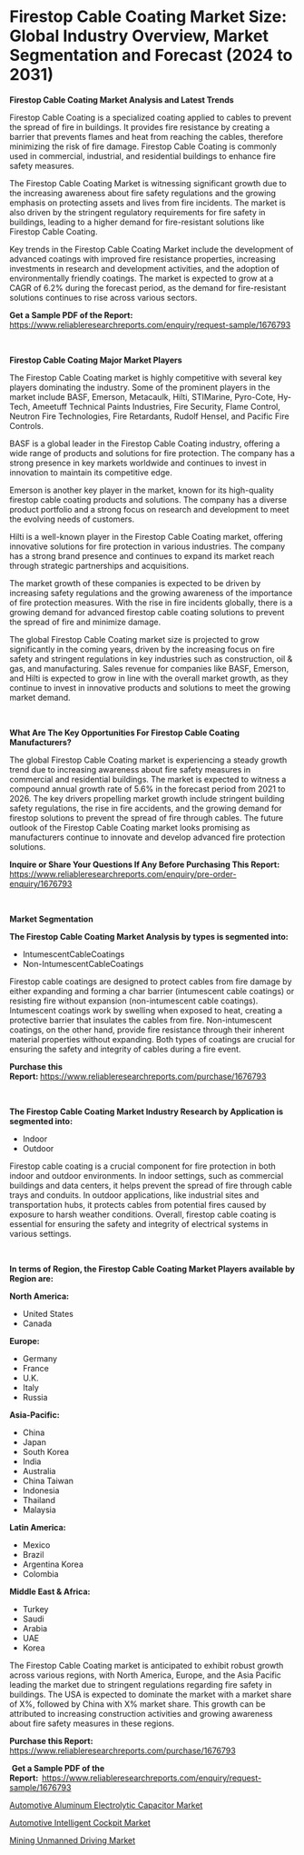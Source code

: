 <p><h1>Firestop Cable Coating Market Size: Global Industry Overview, Market Segmentation and Forecast (2024 to 2031)</h1></p><p><strong>Firestop Cable Coating Market Analysis and Latest Trends</strong></p>
<p><p>Firestop Cable Coating is a specialized coating applied to cables to prevent the spread of fire in buildings. It provides fire resistance by creating a barrier that prevents flames and heat from reaching the cables, therefore minimizing the risk of fire damage. Firestop Cable Coating is commonly used in commercial, industrial, and residential buildings to enhance fire safety measures.</p><p>The Firestop Cable Coating Market is witnessing significant growth due to the increasing awareness about fire safety regulations and the growing emphasis on protecting assets and lives from fire incidents. The market is also driven by the stringent regulatory requirements for fire safety in buildings, leading to a higher demand for fire-resistant solutions like Firestop Cable Coating.</p><p>Key trends in the Firestop Cable Coating Market include the development of advanced coatings with improved fire resistance properties, increasing investments in research and development activities, and the adoption of environmentally friendly coatings. The market is expected to grow at a CAGR of 6.2% during the forecast period, as the demand for fire-resistant solutions continues to rise across various sectors.</p></p>
<p><strong>Get a Sample PDF of the Report:&nbsp;</strong> <a href="https://www.reliableresearchreports.com/enquiry/request-sample/1676793">https://www.reliableresearchreports.com/enquiry/request-sample/1676793</a></p>
<p>&nbsp;</p>
<p><strong>Firestop Cable Coating Major Market Players</strong></p>
<p><p>The Firestop Cable Coating market is highly competitive with several key players dominating the industry. Some of the prominent players in the market include BASF, Emerson, Metacaulk, Hilti, STIMarine, Pyro-Cote, Hy-Tech, Ameetuff Technical Paints Industries, Fire Security, Flame Control, Neutron Fire Technologies, Fire Retardants, Rudolf Hensel, and Pacific Fire Controls.</p><p>BASF is a global leader in the Firestop Cable Coating industry, offering a wide range of products and solutions for fire protection. The company has a strong presence in key markets worldwide and continues to invest in innovation to maintain its competitive edge.</p><p>Emerson is another key player in the market, known for its high-quality firestop cable coating products and solutions. The company has a diverse product portfolio and a strong focus on research and development to meet the evolving needs of customers.</p><p>Hilti is a well-known player in the Firestop Cable Coating market, offering innovative solutions for fire protection in various industries. The company has a strong brand presence and continues to expand its market reach through strategic partnerships and acquisitions.</p><p>The market growth of these companies is expected to be driven by increasing safety regulations and the growing awareness of the importance of fire protection measures. With the rise in fire incidents globally, there is a growing demand for advanced firestop cable coating solutions to prevent the spread of fire and minimize damage.</p><p>The global Firestop Cable Coating market size is projected to grow significantly in the coming years, driven by the increasing focus on fire safety and stringent regulations in key industries such as construction, oil & gas, and manufacturing. Sales revenue for companies like BASF, Emerson, and Hilti is expected to grow in line with the overall market growth, as they continue to invest in innovative products and solutions to meet the growing market demand.</p></p>
<p>&nbsp;</p>
<p><strong>What Are The Key Opportunities For Firestop Cable Coating Manufacturers?</strong></p>
<p><p>The global Firestop Cable Coating market is experiencing a steady growth trend due to increasing awareness about fire safety measures in commercial and residential buildings. The market is expected to witness a compound annual growth rate of 5.6% in the forecast period from 2021 to 2026. The key drivers propelling market growth include stringent building safety regulations, the rise in fire accidents, and the growing demand for firestop solutions to prevent the spread of fire through cables. The future outlook of the Firestop Cable Coating market looks promising as manufacturers continue to innovate and develop advanced fire protection solutions.</p></p>
<p><strong>Inquire or Share Your Questions If Any Before Purchasing This Report:</strong> <a href="https://www.reliableresearchreports.com/enquiry/pre-order-enquiry/1676793">https://www.reliableresearchreports.com/enquiry/pre-order-enquiry/1676793</a></p>
<p>&nbsp;</p>
<p><strong>Market Segmentation</strong></p>
<p><strong>The Firestop Cable Coating Market Analysis by types is segmented into:</strong></p>
<p><ul><li>IntumescentCableCoatings</li><li>Non-IntumescentCableCoatings</li></ul></p>
<p><p>Firestop cable coatings are designed to protect cables from fire damage by either expanding and forming a char barrier (intumescent cable coatings) or resisting fire without expansion (non-intumescent cable coatings). Intumescent coatings work by swelling when exposed to heat, creating a protective barrier that insulates the cables from fire. Non-intumescent coatings, on the other hand, provide fire resistance through their inherent material properties without expanding. Both types of coatings are crucial for ensuring the safety and integrity of cables during a fire event.</p></p>
<p><strong>Purchase this Report:&nbsp;</strong><a href="https://www.reliableresearchreports.com/purchase/1676793">https://www.reliableresearchreports.com/purchase/1676793</a></p>
<p>&nbsp;</p>
<p><strong>The Firestop Cable Coating Market Industry Research by Application is segmented into:</strong></p>
<p><ul><li>Indoor</li><li>Outdoor</li></ul></p>
<p><p>Firestop cable coating is a crucial component for fire protection in both indoor and outdoor environments. In indoor settings, such as commercial buildings and data centers, it helps prevent the spread of fire through cable trays and conduits. In outdoor applications, like industrial sites and transportation hubs, it protects cables from potential fires caused by exposure to harsh weather conditions. Overall, firestop cable coating is essential for ensuring the safety and integrity of electrical systems in various settings.</p></p>
<p>&nbsp;</p>
<p><strong>In terms of Region, the Firestop Cable Coating Market Players available by Region are:</strong></p>
<p>
    <p> <strong> North America: </strong>
        <ul>
            <li>United States</li>
            <li>Canada</li>
        </ul>
        </p> 
    <p> <strong> Europe: </strong>
        <ul>
            <li>Germany</li>
            <li>France</li>
            <li>U.K.</li>
            <li>Italy</li>
            <li>Russia</li>
        </ul>
        </p> 
    <p> <strong> Asia-Pacific: </strong>
        <ul>
            <li>China</li>
            <li>Japan</li>
            <li>South Korea</li>
            <li>India</li>
            <li>Australia</li>
            <li>China Taiwan</li>
            <li>Indonesia</li>
            <li>Thailand</li>
            <li>Malaysia</li>
        </ul>
        </p> 
    <p> <strong> Latin America: </strong>
        <ul>
            <li>Mexico</li>
            <li>Brazil</li>
            <li>Argentina Korea</li>
            <li>Colombia</li>
        </ul>
        </p> 
    <p> <strong> Middle East & Africa: </strong>
        <ul>
            <li>Turkey</li>
            <li>Saudi</li>
            <li>Arabia</li>
            <li>UAE</li>
            <li>Korea</li>
        </ul>
    </p>
    </p>
<p><p>The Firestop Cable Coating market is anticipated to exhibit robust growth across various regions, with North America, Europe, and the Asia Pacific leading the market due to stringent regulations regarding fire safety in buildings. The USA is expected to dominate the market with a market share of X%, followed by China with X% market share. This growth can be attributed to increasing construction activities and growing awareness about fire safety measures in these regions.</p></p>
<p><strong>Purchase this Report: </strong><a href="https://www.reliableresearchreports.com/purchase/1676793">https://www.reliableresearchreports.com/purchase/1676793</a></p>
<p>&nbsp;<strong>Get a Sample PDF of the Report:&nbsp;&nbsp;</strong><a href="https://www.reliableresearchreports.com/enquiry/request-sample/1676793">https://www.reliableresearchreports.com/enquiry/request-sample/1676793</a></p>
<p><strong></strong></p>
<p><p><a href="https://view.publitas.com/reportprime-1/automotive-aluminum-electrolytic-capacitor-market-size-share-trends-analysis-report-by-material-by-type-by-end-user-by-region-and-segment-forecasts-2023-2030/">Automotive Aluminum Electrolytic Capacitor Market</a></p><p><a href="https://view.publitas.com/reportprime-1/automotive-intelligent-cockpit-market-size-growth-and-forecast-from-2023-2030/">Automotive Intelligent Cockpit Market</a></p><p><a href="https://view.publitas.com/reportprime-1/global-mining-unmanned-driving-market-size-and-market-trends-insights-and-projections-from-2023-to-2030-6xypjmywwaj9/">Mining Unmanned Driving Market</a></p></p>